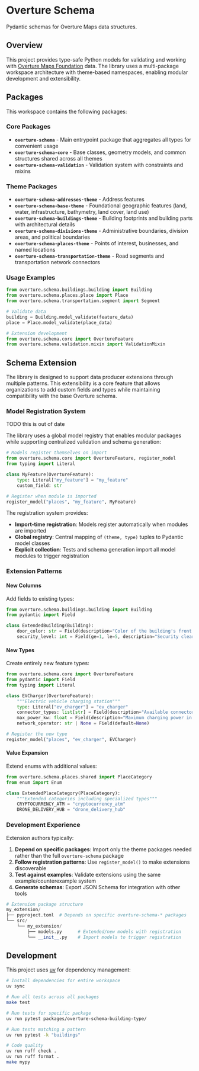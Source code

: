 # Overture Schema

Pydantic schemas for Overture Maps data structures.

## Overview

This project provides type-safe Python models for validating and working with [Overture Maps Foundation](https://overturemaps.org) data. The library uses a multi-package workspace architecture with theme-based namespaces, enabling modular development and extensibility.

## Packages

This workspace contains the following packages:

### Core Packages

- **`overture-schema`** - Main entrypoint package that aggregates all types for convenient usage
- **`overture-schema-core`** - Base classes, geometry models, and common structures shared across all themes
- **`overture-schema-validation`** - Validation system with constraints and mixins

### Theme Packages

- **`overture-schema-addresses-theme`** - Address features
- **`overture-schema-base-theme`** - Foundational geographic features (land, water, infrastructure, bathymetry, land cover, land use)
- **`overture-schema-buildings-theme`** - Building footprints and building parts with architectural details
- **`overture-schema-divisions-theme`** - Administrative boundaries, division areas, and political boundaries
- **`overture-schema-places-theme`** - Points of interest, businesses, and named locations
- **`overture-schema-transportation-theme`** - Road segments and transportation network connectors

### Usage Examples

```python
from overture.schema.buildings.building import Building
from overture.schema.places.place import Place
from overture.schema.transportation.segment import Segment

# Validate data
building = Building.model_validate(feature_data)
place = Place.model_validate(place_data)

# Extension development
from overture.schema.core import OvertureFeature
from overture.schema.validation.mixin import ValidationMixin
```

## Schema Extension

The library is designed to support data producer extensions through multiple patterns. This extensibility is a core feature that allows organizations to add custom fields and types while maintaining compatibility with the base Overture schema.

### Model Registration System

TODO this is out of date

The library uses a global model registry that enables modular packages while supporting centralized validation and schema generation:

```python
# Models register themselves on import
from overture.schema.core import OvertureFeature, register_model
from typing import Literal

class MyFeature(OvertureFeature):
    type: Literal["my_feature"] = "my_feature"
    custom_field: str

# Register when module is imported
register_model("places", "my_feature", MyFeature)
```

The registration system provides:

- **Import-time registration**: Models register automatically when modules are imported
- **Global registry**: Central mapping of `(theme, type)` tuples to Pydantic model classes
- **Explicit collection**: Tests and schema generation import all model modules to trigger registration

### Extension Patterns

#### New Columns

Add fields to existing types:

```python
from overture.schema.buildings.building import Building
from pydantic import Field

class ExtendedBuilding(Building):
    door_color: str = Field(description="Color of the building's front door")
    security_level: int = Field(ge=1, le=5, description="Security clearance level")
```

#### New Types

Create entirely new feature types:

```python
from overture.schema.core import OvertureFeature
from pydantic import Field
from typing import Literal

class EVCharger(OvertureFeature):
    """Electric vehicle charging station"""
    type: Literal["ev_charger"] = "ev_charger"
    connector_types: list[str] = Field(description="Available connector types")
    max_power_kw: float = Field(description="Maximum charging power in kilowatts")
    network_operator: str | None = Field(default=None)

# Register the new type
register_model("places", "ev_charger", EVCharger)
```

#### Value Expansion

Extend enums with additional values:

```python
from overture.schema.places.shared import PlaceCategory
from enum import Enum

class ExtendedPlaceCategory(PlaceCategory):
    """Extended categories including specialized types"""
    CRYPTOCURRENCY_ATM = "cryptocurrency_atm"
    DRONE_DELIVERY_HUB = "drone_delivery_hub"
```

### Development Experience

Extension authors typically:

1. **Depend on specific packages**: Import only the theme packages needed rather than the full `overture-schema` package
2. **Follow registration patterns**: Use `register_model()` to make extensions discoverable
3. **Test against examples**: Validate extensions using the same example/counterexample system
4. **Generate schemas**: Export JSON Schema for integration with other tools

```python
# Extension package structure
my_extension/
├── pyproject.toml  # Depends on specific overture-schema-* packages
└── src/
    └── my_extension/
        ├── models.py      # Extended/new models with registration
        └── __init__.py    # Import models to trigger registration
```

## Development

This project uses [uv](https://docs.astral.sh/uv/) for dependency management:

```bash
# Install dependencies for entire workspace
uv sync

# Run all tests across all packages
make test

# Run tests for specific package
uv run pytest packages/overture-schema-building-type/

# Run tests matching a pattern
uv run pytest -k "buildings"

# Code quality
uv run ruff check .
uv run ruff format .
make mypy
```
